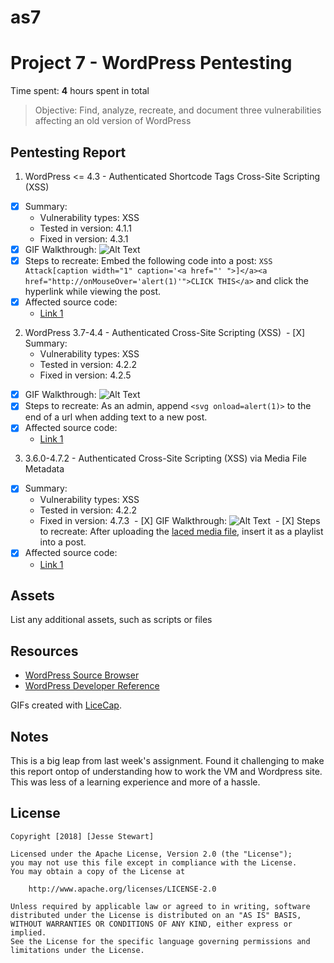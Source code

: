 # as7
# Project 7 - WordPress Pentesting

Time spent: **4** hours spent in total

> Objective: Find, analyze, recreate, and document three vulnerabilities affecting an old version of WordPress

## Pentesting Report

1. WordPress <= 4.3 - Authenticated Shortcode Tags Cross-Site Scripting (XSS)
  - [X] Summary: 
    - Vulnerability types: XSS
    - Tested in version: 4.1.1
    - Fixed in version: 4.3.1
  - [X] GIF Walkthrough: ![Alt Text](https://puu.sh/zK4da/f02dedf433.gif)
  - [X] Steps to recreate: Embed the following code into a post: ``` XSS Attack[caption width="1" caption='<a href="' ">]</a><a href="http://onMouseOver='alert(1)'">CLICK THIS</a> ``` and click the hyperlink while viewing the post.
  - [X] Affected source code: 
    - [Link 1](https://github.com/WordPress/WordPress/commit/f72b21af23da6b6d54208e5c1d65ececdaa109c8)
2. WordPress 3.7-4.4 - Authenticated Cross-Site Scripting (XSS)
  - [X] Summary: 
    - Vulnerability types: XSS
    - Tested in version: 4.2.2
    - Fixed in version: 4.2.5
  - [X] GIF Walkthrough: ![Alt Text](https://puu.sh/zK5Yt/c72f443e13.gif)
  - [X] Steps to recreate: As an admin, append ``` <svg onload=alert(1)> ``` to the end of a url when adding text to a new post.
  - [X] Affected source code:
    - [Link 1](https://github.com/WordPress/WordPress/commit/7ab65139c6838910426567849c7abed723932b87)
3. 3.6.0-4.7.2 - Authenticated Cross-Site Scripting (XSS) via Media File Metadata
  - [X] Summary: 
    - Vulnerability types: XSS
    - Tested in version: 4.2.2
    - Fixed in version: 4.7.3
  - [X] GIF Walkthrough: ![Alt Text](https://i.imgur.com/3JwU8h2.gifv)
  - [X] Steps to recreate: After uploading the [laced media file](https://www.securify.nl/advisory/SFY20160742/xss.mp3), insert it as a playlist into a post.
  - [X] Affected source code:
    - [Link 1](https://github.com/WordPress/WordPress/commit/28f838ca3ee205b6f39cd2bf23eb4e5f52796bd7)

## Assets

List any additional assets, such as scripts or files

## Resources

- [WordPress Source Browser](https://core.trac.wordpress.org/browser/)
- [WordPress Developer Reference](https://developer.wordpress.org/reference/)

GIFs created with [LiceCap](http://www.cockos.com/licecap/). 

## Notes

This is a big leap from last week's assignment. Found it challenging to make this report ontop of understanding how to work the VM and Wordpress site. This was less of a learning experience and more of a hassle.

## License

    Copyright [2018] [Jesse Stewart]

    Licensed under the Apache License, Version 2.0 (the "License");
    you may not use this file except in compliance with the License.
    You may obtain a copy of the License at

        http://www.apache.org/licenses/LICENSE-2.0

    Unless required by applicable law or agreed to in writing, software
    distributed under the License is distributed on an "AS IS" BASIS,
    WITHOUT WARRANTIES OR CONDITIONS OF ANY KIND, either express or implied.
    See the License for the specific language governing permissions and
    limitations under the License.
